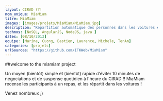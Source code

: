 ```yaml
---
layout: CIRAD ??!
nom_unique: MiaMiam
titre: MiaMiam
images: [images/projets/MiaMiam/MiaMiam.jpg]
description: "Répartition automatique des personnes dans les voitures en direction du CIRAD"
technos: [NoSQL, AngularJS, NodeJS, java ]
dates: [08/10/2013]
equipe: [Marine, Cuong, Bastien, Laurence, Michele, TenAn]
categories: [projets]
urlSources: "https://github.com/ITKWeb/MiaMiam"
---
```


##welcome to the miamiam project

Un moyen (bientôt) simple et (bientôt) rapide d'éviter 10 minutes de négociations et de suspense quotidien à l'heure du CIRAD !! 
MiaMiam recense les participants à un repas, et les répartit dans les voitures !

Venez nombreux ;)
